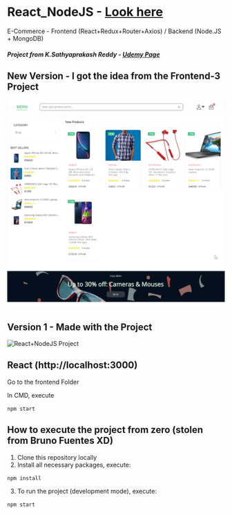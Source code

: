 # React_NodeJS - [Look here](https://mern-app-n7d5.onrender.com/)
 
E-Commerce - Frontend (React+Redux+Router+Axios) / Backend (Node.JS + MongoDB)

##### Project from K.Sathyaprakash Reddy - [Udemy Page](https://www.udemy.com/course/mern-stack-ecommerce-app-reactreduxnodeexpressmongo-db/)

## New Version - I got the idea from the Frontend-3 Project 
<img src="https://github.com/NakkaGS/React_NodeJS/blob/main/frontend/public/images/NodeJS_React.png" alt="React+NodeJS Project New Front" width=800px >

## Version 1 - Made with the Project
![React+NodeJS Project](https://i.ibb.co/yXKBYHJ/2022-12-18-20-49-00-React-App.png)

## React (http://localhost:3000)
 
Go to the frontend Folder
 
In CMD, execute

```
npm start
```
 
## How to execute the project from zero (stolen from Bruno Fuentes XD)

1. Clone this repository locally
2. Install all necessary packages, execute:

```
npm install
```

3. To run the project (development mode), execute:

```
npm start
